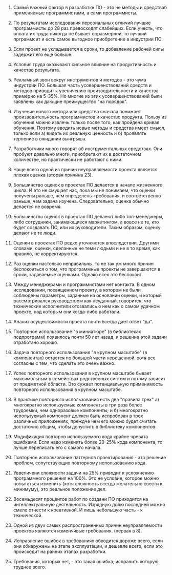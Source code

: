 1. Самый важный фактор в разработке ПО - это не методы и средстваб применяемые программистами, а сами программисты. 

2. По результатам исследования персональных отличий лучшие программисты до 28 раз превосходят слабейших. Если учесть, что оплата их труда никогда не бывает соразмерной, то лучший прграммсит и есть самое выгодное приобретение в индустрии ПО.

3. Если проект не укладывается в сроки, то добавление рабочей силы задержит его еще больше. 

4. Условия труда оказывают сильное влияние на продуктивность и качество результата. 

5. Рекламный звон вокруг инструментов и методов - это чума индустрии ПО. Большая часть усовершенствований средств и методов приводит к увеличению производительности и качества примерно  на 5-35%. Но многие из этих усовершенствований были заявлены как дающие преимущество "на порядок". 

6. Изучение нового метода или средства сначала понижает производительность программистов и качество продукта. Пользу из обучения можно извлечь только после того, как пройдена кривая обучения. Поэтому вводить новые методы и средства имеет смысл, только если а) видеть их реальную ценность и б) проявлять терпение в ожидании выигрыша. 

7. Разработчики много говорят об инструментальных средствах. Они пробуют довольно многи, приобретают их в достаточном количестве, но практически не работают с ними. 

8. Чаще всего одной из причин неуправляемости проекта является плохая оценка (вторая причина 23). 

9. Большинство оценок в проектах ПО делается в начале жизненного цикла. И это не смущает нас, пока мы не понимаем, что оценки получены раньше, чем определены требования, и соответственно раньше, чем задача изучена. Следовательно, оценка обычно делается не вовремя. 

10. Большинство оценок в проектах ПО делаеют либо топ-менеджеры, либо сотрудники, занимающиеся маркетингом, а вовсе не те, кто будет создавать ПО, или их руководители. Таким образом, оценку делают не те люди. 

11. Оценки в проектах ПО редко уточняются впоследствии. Другими словами, оценки, сделанные не теми людьми и не в то время, как правило, не корректируются. 

12. Раз оценки настолько неправильны, то не так уж много причин беспокоиться о том, что программные проекты не завершаются в сроки, задаваемые оценками. Однако всех это беспокоит. 

13. Между менеджерами и программистами нет контакта. В одном исследовании, посвященном проекту, в котором не были соблюдены параметры, заданные на основании оценки, и который рассматривался руководством как неудачный, говорится, что технические исполнитили отозвались о нем как о самом удачном проекте, над которым они когда-либо работали. 

14. Анализ осуществимости проекта почти всегда дает ответ "да". 

15. Повторное использование "в миниатюре" (в библиотеках подпрограмм) появилось почти 50 лет назад, и решение этой задачи отработано хорошо. 

16. Задача повторного использования "в крупном масштабе" (в компонентах) остается по большей части нерешенной, хотя все согласны с тем, что сделать это очень важно. 

17. Успех повторного использования в крупном масштабе бывает максимальным в семействах родственных систем и потому зависит от предметной области. Это сужает потенциальную применимость повторного использования в крупном масштабе. 

18. В практике повторного использования есть два "правила трех" а) многократно используемые компоненты в три раза более трудоемки, чем одноразовые компоненты; и б) многократно используемый компонент должен быть испробован в трех различных приложениях, преждче чем его можно будет считать достаточно общим, чтобы допустить в библиотеку компонентов. 

19. Модификация повторно используемого кода крайне чревата ошибками. Если надо изменить более 20-25% кода компонента, то лучше переписать его с самого начала. 

20. Повторное использование паттернов проектирования - это решение проблем, сопутствующих повторному использованию кода. 

21. Уввеличени сложности задачи на 25% приводит к усложнению программного решения на 100%. Это не условие, которое можно попытаться изменить (хотя сложность всегда желательно свести к минимуму), это реальное положение дел.

22. Восемьдесят процентов работ по создани ПО приходится на интеллектуальную деятельность. Изрядную долю последней можно смело отнести к креативной. И лишь небольшую часть - к технической. 

23. Одной из двух самых распространенных причин неуправляемости проектов являются изменчивые требования. (первая в 8).

24. Исправление ошибок в требованиях обходится дороже всего, если они обнаружены на этапе эксплуатации, и дешевле всего, если это происходит на ранних этапах разработки. 

25. Требования, которых нет, - это такая ошибка, исправить которую труднее всего. 
